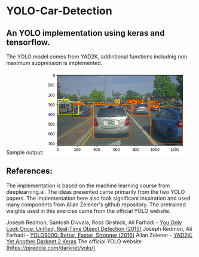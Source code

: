 # YOLO-Car-Detection

## An YOLO implementation using keras and tensorflow.
The YOLO model comes from YAD2K, addintional functions includnig non maximum suppression is implemented.

Sample output:
![output](https://github.com/tian-cthit/YOLO-Car-Detection/blob/main/sample%20output.png)


## References:
The implementation is based on the machine learning course from deeplearning.ai.
The ideas presented came primarily from the two YOLO papers. The implementation here also took significant inspiration and used many components from Allan Zelener's github repository. The pretrained weights used in this exercise came from the official YOLO website.

Joseph Redmon, Santosh Divvala, Ross Girshick, Ali Farhadi - [You Only Look Once: Unified, Real-Time Object Detection (2015)](https://arxiv.org/abs/1506.02640)
Joseph Redmon, Ali Farhadi - [YOLO9000: Better, Faster, Stronger (2016)](https://arxiv.org/abs/1612.08242)
Allan Zelener - [YAD2K: Yet Another Darknet 2 Keras](https://github.com/allanzelener/YAD2K)
The official YOLO website [(https://pjreddie.com/darknet/yolo/)](https://pjreddie.com/darknet/yolo/)

